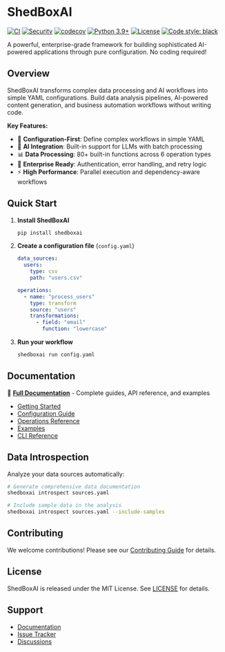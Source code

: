 # ShedBoxAI

[![CI](https://github.com/shedboxai/shedboxai/workflows/CI/badge.svg)](https://github.com/shedboxai/shedboxai/actions/workflows/ci.yml)
[![Security](https://github.com/shedboxai/shedboxai/workflows/Security/badge.svg)](https://github.com/shedboxai/shedboxai/actions/workflows/security.yml)
[![codecov](https://codecov.io/gh/shedboxai/shedboxai/branch/main/graph/badge.svg)](https://codecov.io/gh/shedboxai/shedboxai)
[![Python 3.9+](https://img.shields.io/badge/python-3.9+-blue.svg)](https://www.python.org/downloads/)
[![License](https://img.shields.io/badge/license-BSD--3--Clause-blue.svg)](LICENSE)
[![Code style: black](https://img.shields.io/badge/code%20style-black-000000.svg)](https://github.com/psf/black)

A powerful, enterprise-grade framework for building sophisticated AI-powered applications through pure configuration. No coding required!

## Overview

ShedBoxAI transforms complex data processing and AI workflows into simple YAML configurations. Build data analysis pipelines, AI-powered content generation, and business automation workflows without writing code.

**Key Features:**
- 🔧 **Configuration-First**: Define complex workflows in simple YAML
- 🤖 **AI Integration**: Built-in support for LLMs with batch processing
- 📊 **Data Processing**: 80+ built-in functions across 6 operation types
- 🔐 **Enterprise Ready**: Authentication, error handling, and retry logic
- ⚡ **High Performance**: Parallel execution and dependency-aware workflows

## Quick Start

1. **Install ShedBoxAI**
   ```bash
   pip install shedboxai
   ```

2. **Create a configuration file** (`config.yaml`)
   ```yaml
   data_sources:
     users:
       type: csv
       path: "users.csv"

   operations:
     - name: "process_users"
       type: transform
       source: "users"
       transformations:
         - field: "email"
           function: "lowercase"
   ```

3. **Run your workflow**
   ```bash
   shedboxai run config.yaml
   ```

## Documentation

📖 **[Full Documentation](https://shedboxai.com/)** - Complete guides, API reference, and examples

- [Getting Started](https://shedboxai.com/docs/getting-started/installation)
- [Configuration Guide](https://shedboxai.com/docs/configuration/data-sources)
- [Operations Reference](https://shedboxai.com/docs/operations/)
- [Examples](https://shedboxai.com/docs/examples)
- [CLI Reference](https://shedboxai.com/docs/cli-reference/run-command)

## Data Introspection

Analyze your data sources automatically:

```bash
# Generate comprehensive data documentation
shedboxai introspect sources.yaml

# Include sample data in the analysis
shedboxai introspect sources.yaml --include-samples
```

## Contributing

We welcome contributions! Please see our [Contributing Guide](CONTRIBUTING.md) for details.

## License

ShedBoxAI is released under the MIT License. See [LICENSE](LICENSE) for details.

## Support

- [Documentation](https://shedboxai.github.io)
- [Issue Tracker](https://github.com/shedboxai/shedboxai/issues)
- [Discussions](https://github.com/shedboxai/shedboxai/discussions)
